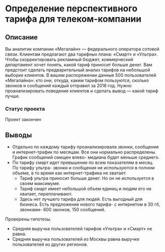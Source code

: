# Определение перспективного тарифа для телеком-компании
## Описание
Вы аналитик компании «Мегалайн» — федерального оператора сотовой связи. Клиентам предлагают два тарифных плана: «Смарт» и «Ультра». Чтобы скорректировать рекламный бюджет, коммерческий департамент хочет понять, какой тариф приносит больше денег.
Вам предстоит сделать предварительный анализ тарифов на небольшой выборке клиентов. В вашем распоряжении данные 500 пользователей «Мегалайна»: кто они, откуда, каким тарифом пользуются, сколько звонков и сообщений каждый отправил за 2018 год. Нужно проанализировать поведение клиентов и сделать вывод — какой тариф лучше.
### Статус проекта
Проект закончен
## Выводы

- Отдельно по каждому тарифу проанализировала звонки, сообщения и интернет-трафик по месяцам. Все они нормально распределены. График сообщений смещен влево- медиана будет меньше среднего. 
- По тарифу смарт идет превышение по всем показателям в месяц. По тарифу ультра- звонки и сообщения не используются в полном объеме, в то время как интернет-трафика не хватает.
  - Тариф ультра приносит больше денег. Но он не используется в своем максимуме. 
  - Тариф смарт имеет небольшой объем единиц и людям его не хватает, переплачивают. 
  - Здесь нет лучшего тарифа для людей. Есть выгодный для бизнеса.
    Есть предложение нового тарифа- с интернетом в 30 гб, звонками- 600 звонков, 150 сообщений.

Проверены гипотезы. 
- Средняя выручка пользователей тарифов «Ультра» и «Смарт» не равна.
- Средняя выручка пользователей из Москвы равна выручке пользователей из других регионов. 
